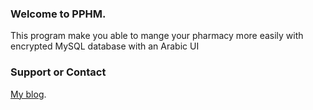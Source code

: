 ### Welcome to PPHM.
This program make you able to mange your pharmacy more easily with encrypted MySQL database 
with an Arabic UI 

### Support or Contact
[My blog](https://shababco.blogspot.com).
